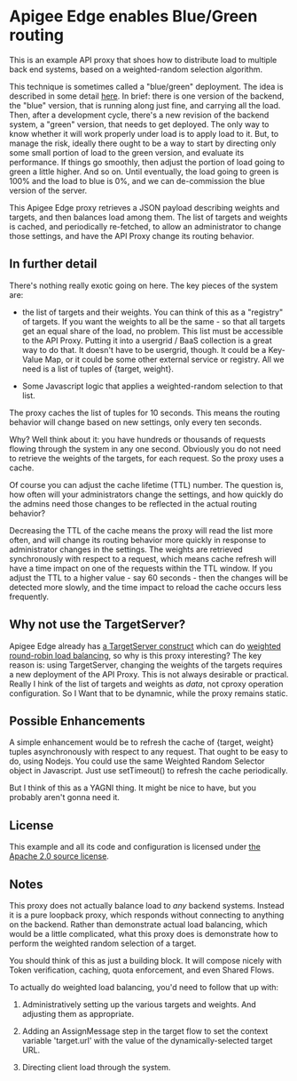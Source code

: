 # Apigee Edge enables Blue/Green routing

This is an example API proxy that shoes how to distribute load to multiple back end systems, based on
a weighted-random selection algorithm.

This technique is sometimes called a "blue/green" deployment. The idea is described in
some detail
[here](https://cloudnative.io/blog/2015/02/the-dos-and-donts-of-bluegreen-deployment/).
In brief: there is one version of the backend, the "blue" version, that is running along
just fine, and carrying all the load.  Then, after a development cycle, there's a new
revision of the backend system, a "green" version, that needs to get deployed. The only
way to know whether it will work properly under load is to apply load to it.  But, to
manage the risk, ideally there ought to be a way to start by directing only some small
portion of load to the green version, and evaluate its performance. If things go
smoothly, then adjust the portion of load going to green a little higher.  And so
on. Until eventually, the load going to green is 100% and the load to blue is 0%, and we
can de-commission the blue version of the server.

This Apigee Edge proxy retrieves a JSON payload describing weights and targets, and then
balances load among them.  The list of targets and weights is cached, and periodically
re-fetched, to allow an administrator to change those settings, and have the API Proxy
change its routing behavior.

## In further detail

There's nothing really exotic going on here. The key pieces of the system are:

- the list of targets and their weights. You can think of this as a "registry" of
  targets.  If you want the weights to all be the same - so that all targets get an
  equal share of the load, no problem. This list must be accessible to the API Proxy.
  Putting it into a usergrid / BaaS collection is a great way to do that. It doesn't
  have to be usergrid, though. It could be a Key-Value Map, or it could be some other
  external service or registry.  All we need is a list of tuples of {target, weight}.

- Some Javascript logic that applies a weighted-random selection to that list. 

The proxy caches the list of tuples for 10 seconds. This means the routing behavior will
change based on new settings, only every ten seconds.

Why? Well think about it: you have hundreds or thousands of requests flowing through the
system in any one second. Obviously you do not need to retrieve the weights of the
targets, for each request. So the proxy uses a cache.


Of course you can adjust the cache lifetime (TTL) number. The question is, how often
will your administrators change the settings, and how quickly do the admins need those
changes to be reflected in the actual routing behavior?


Decreasing the TTL of the cache means the proxy will read the list more often, and will
change its routing behavior more quickly in response to administrator changes in the
settings.  The weights are retrieved synchronously with respect to a request, which
means cache refresh will have a time impact on one of the requests within the TTL
window. If you adjust the TTL to a higher value - say 60 seconds - then the changes will
be detected more slowly, and the time impact to reload the cache occurs less frequently.


## Why not use the TargetServer?

Apigee Edge already has [a TargetServer
construct](http://docs.apigee.com/api-services/content/load-balancing-across-backend-servers) which
can do [weighted round-robin load
balancing](https://community.apigee.com/articles/17980/how-to-use-target-servers-in-your-api-proxies.html),
so why is this proxy interesting?  The key reason is: using TargetServer, changing the weights of
the targets requires a new deployment of the API Proxy. This is not always desirable or
practical. Really I hink of the list of targets and weights as *data*, not cproxy operation
configuration. So I Want that to be dynamnic, while the proxy remains static.


## Possible Enhancements

A simple enhancement would be to refresh the cache of {target, weight} tuples
asynchronously with respect to any request.  That ought to be easy to do, using
Nodejs. You could use the same Weighted Random Selector object in Javascript.  Just use
setTimeout() to refresh the cache periodically.

But I think of this as a YAGNI thing. It might be nice to have, but you probably aren't
gonna need it.

## License

This example and all its code and configuration is licensed under [the Apache 2.0 source
license](LICENSE).


## Notes

This proxy does not actually balance load to *any* backend systems. Instead it is a pure
loopback proxy, which responds without connecting to anything on the backend. Rather
than demonstrate actual load balancing, which would be a little complicated, what this
proxy does is demonstrate how to perform the weighted random selection of a target.

You should think of this as just a building block.  It will compose nicely with Token verification, caching, quota enforcement, and even Shared Flows. 


To actually do weighted load balancing, you'd need to follow that up with:

1. Administratively setting up the various targets and weights. And adjusting them as appropriate. 

2. Adding an AssignMessage step in the target flow to set the context variable 'target.url' with the value of the dynamically-selected target URL. 

3. Directing client load through the system.



